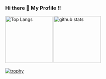 ### Hi there 👋 My Profile !!

<p align="left"> 
  <img alt="Top Langs" height="150px" src="https://github-readme-stats.vercel.app/api/top-langs/?username=hiroakissh&layout=compact&count_private=true&show_icons=true&theme=onedark" />
  <img alt="github stats" height="150px" src="https://github-readme-stats.vercel.app/api?username=hiroakissh&count_private=true&show_icons=true&show_icons=true&theme=onedark" />
</p>

[![trophy](https://github-profile-trophy.vercel.app/?username=hiroakissh&theme=onedark&column=7
)](https://github.com/ryo-ma/github-profile-trophy)
